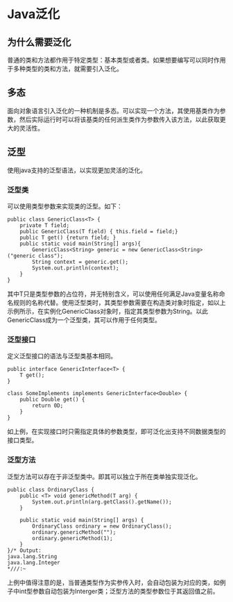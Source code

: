 # Java泛化


## 为什么需要泛化
普通的类和方法都作用于特定类型：基本类型或者类。如果想要编写可以同时作用于多种类型的类和方法，就需要引入泛化。


## 多态
面向对象语言引入泛化的一种机制是多态。可以实现一个方法，其使用基类作为参数，然后实际运行时可以将该基类的任何派生类作为参数传入该方法，以此获取更大的灵活性。


## 泛型
使用java支持的泛型语法，以实现更加灵活的泛化。

### 泛型类
可以使用类型参数来实现类的泛型。如下：
```
public class GenericClass<T> {
    private T field;
    public GenericClass(T field) { this.field = field;}
    public T get() {return field; }
    public static void main(String[] args){
        GenericClass<String> generic = new GenericClass<String>("generic class");
        String context = generic.get();
        System.out.println(context);
    }
}
```
其中T只是类型参数的占位符，并无特别含义，可以使用任何满足Java变量名称命名规则的名称代替。使用泛型类时，其类型参数需要在构造类对象时指定，如以上示例所示，在实例化GenericClass对象时，指定其类型参数为String。以此GenericClass成为一个泛型类，其可以作用于任何类型。

### 泛型接口
定义泛型接口的语法与泛型类基本相同。
```
public interface GenericInterface<T> {
    T get();
}

class SomeImplements implements GenericInterface<Double> {
    public Double get() {
        return 0D;
    }
}
```
如上例，在实现接口时只需指定具体的参数类型，即可泛化出支持不同数据类型的接口类型。

### 泛型方法
泛型方法可以存在于非泛型类中。即其可以独立于所在类单独实现泛化。
```
public class OrdinaryClass {
    public <T> void genericMethod(T arg) {
        System.out.println(arg.getClass().getName());
    }

    public static void main(String[] args) {
        OrdinaryClass ordinary = new OrdinaryClass();
        ordinary.genericMethod("");
        ordinary.genericMethod(1);
    }
}/* Output:
java.lang.String
java.lang.Integer
*///:~
```
上例中值得注意的是，当普通类型作为实参传入时，会自动包装为对应的类，如例子中int型参数自动包装为Interger类；泛型方法的类型参数位于其返回值之前。
